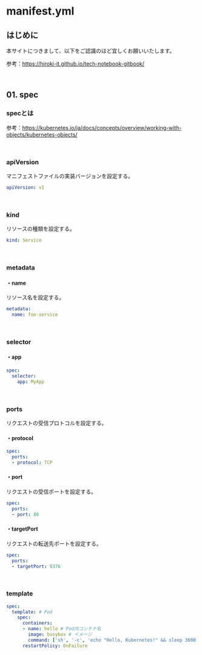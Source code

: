 # manifest.yml

## はじめに

本サイトにつきまして、以下をご認識のほど宜しくお願いいたします。

参考：https://hiroki-it.github.io/tech-notebook-gitbook/

<br>

## 01. spec

### specとは

参考：https://kubernetes.io/ja/docs/concepts/overview/working-with-objects/kubernetes-objects/

<br>

### apiVersion

マニフェストファイルの実装バージョンを設定する。

```yaml
apiVersion: v1
```

<br>

### kind

リソースの種類を設定する。

```yaml
kind: Service
```

<br>

### metadata

#### ・name

リソース名を設定する。

```yaml
metadata:
  name: foo-service
```

<br>

### selector

#### ・app

```yaml
spec:
  selector:
    app: MyApp
```

<br>

### ports

リクエストの受信プロトコルを設定する。

#### ・protocol

```yaml
spec:
  ports:
  - protocol: TCP
```

#### ・port

リクエストの受信ポートを設定する。

```yaml
spec:
  ports:
  - port: 80
```

####  ・targetPort

リクエストの転送先ポートを設定する。

```yaml
spec:
  ports:
  - targetPort: 9376
```

<br>

### template

```yaml
spec:
  template: # Pod
    spec:
      containers:
      - name: hello # Pod内コンテナ名
        image: busybox # イメージ
        command: ['sh', '-c', 'echo "Hello, Kubernetes!" && sleep 3600'] # コンテナ起動時コマンド
      restartPolicy: OnFailure
```

